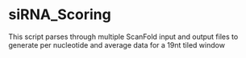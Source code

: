 # siRNA_Scoring
This script parses through multiple ScanFold input and output files to generate per nucleotide and average data for a 19nt tiled window
